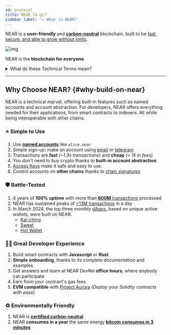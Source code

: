 ```yaml
---
id: protocol
title: NEAR là gì?
sidebar_label: '⭐ What is NEAR?'
---
```


NEAR is a **user-friendly** and [**carbon-neutral**](https://near.org/blog/near-climate-neutral-product/) blockchain, built to be [fast, secure, and able to grow without limits](https://www.leewayhertz.com/comparison-of-blockchain-protocols#Parallel-comparison-of-various-blockchain-networks).

![img](@site/static/docs/assets/welcome-pages/protocol.png)


NEAR is the **blockchain for everyone**.

<details>

<summary> What do these Technical Terms mean? </summary>

In technical terms, NEAR is a [layer-one](https://coinmarketcap.com/academy/glossary/layer-1-blockchain), [sharded](https://near.org/blog/near-launches-nightshade-sharding-paving-the-way-for-mass-adoption), [proof-of-stake](https://en.wikipedia.org/wiki/Proof_of_stake) blockchain built with usability in mind.

[Layer-1](https://coinmarketcap.com/academy/glossary/layer-1-blockchain) means NEAR is the foundation that supports everything else built on it. It keeps all the transaction records safe and unchangeable which keeps the network secure and trustworthy.

[Sharded](https://near.org/blog/near-launches-nightshade-sharding-paving-the-way-for-mass-adoption) means the network is broken into pieces that work in parallel. This helps NEAR process transactions quickly and efficiently.

[Proof-of-stake](https://en.wikipedia.org/wiki/Proof_of_stake) uses less electricity compared with other blockchains which use proof-of-work. Users show they own NEAR tokens to help run the network. This makes it cheaper and lets more people use it.

</details>

---

## Why Choose NEAR? {#why-build-on-near}

NEAR is a technical marvel, offering built-in features such as named accounts and account abstraction. For developers, NEAR offers everything needed for their applications, from smart contracts to indexers. All while being interoperable with other chains.

### ⭐ Simple to Use

1. Use [**named accounts**](../protocol/account-model.md) like `alice.near`
2. Simple sign-up: make an account using [email](https://dev.near.org/signup) or [telegram](https://web.telegram.org/k/#@herewalletbot)
3. Transactions are **fast** _(~1.3s transactions)_ and **cheap** _(< 1¢ in fees)_
4. You don't need to buy crypto thanks to **built-in account abstraction**
5. [Access Keys](../protocol/access-keys.md) make it safe and easy to use.
6. Control accounts on **other chains** thanks to [chain signatures](../abstraction/chain-signatures.md)

### 🛡️ Battle-Tested

1. 4 years of **100% uptime** with more than [**800M** transactions](https://pikespeak.ai/near-world/overview) processed
2. NEAR has sustained peaks of [>13M transactions](https://pikespeak.ai/near-world/overview) in a day
3. In March 2024, the top three monthly [dApps](https://dappradar.com/rankings?range=30d), based on unique active wallets, were built on NEAR:
    - [Kai-ching](https://cosmose.ai/)
    - [Sweat](https://sweateconomy.com/)
    - [Hot Wallet](https://t.me/herewalletbot/)

### 🧑‍💻 Great Developer Experience

1. Build smart contracts with **Javascript** or **Rust**
2. **Simple onboarding**, thanks to its complete documentation and examples
3. Get answers and learn at NEAR DevRel **office hours**, where anybody can participate
4. Earn from your contract's gas fees
5. **EVM compatible** with [Project Aurora](http://www.aurora.dev) _(Deploy your Solidity contracts with ease)_

### ♻️ Environmentally Friendly

1. NEAR is **[certified carbon-neutral](https://near.org/blog/the-near-blockchain-is-climate-neutral/)**
2. NEAR **consumes in a year** the same energy [**bitcoin consumes in 3 minutes**](https://medium.com/nearprotocol/how-near-went-carbon-neutral-e656db96da47#:~:text=The%20firm%20found%20that%20NEAR,PoS%20technology%20instead%20of%20PoW)
